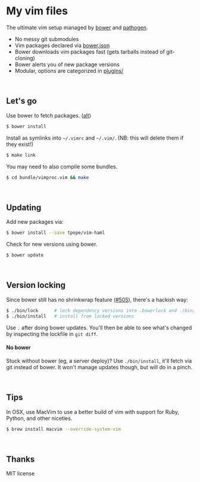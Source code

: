 # My vim files

The ultimate vim setup managed by [bower] and [pathogen].

* No messy git submodules
* Vim packages declared via [bower.json](bower.json)
* Bower downloads vim packages fast (gets tarballs instead of git-cloning)
* Bower alerts you of new package versions
* Modular, options are categorized in [plugins/](plugins/)

<br>

## Let's go

Use bower to fetch packages. ([alt](#no-bower))

```sh
$ bower install
```

Install as symlinks into `~/.vimrc` and `~/.vim/`.
(NB: this will delete them if they exist!)

```sh
$ make link
```

You may need to also compile some bundles.

```sh
$ cd bundle/vimproc.vim && make
```

<br>

## Updating

Add new packages via:

```sh
$ bower install --save tpope/vim-haml
```

Check for new versions using bower.

```sh
$ bower update
```

<br>

## Version locking

Since bower still has no shrinkwrap feature ([#505]), there's a hackish way:

```sh
$ ./bin/lock      # lock dependency versions into .bowerlock and ./bin/install
$ ./bin/install   # install from locked versions
```

Use `.` after doing bower updates. You'll then be able to see what's
changed by inspecting the lockfile in `git diff`.

#### No bower

Stuck without bower (eg, a server deploy)? Use `./bin/install`, it'll fetch via
git instead of bower. It won't manage updates though, but will do in a pinch.

<br>

## Tips

In OSX, use MacVim to use a better build of vim with support for Ruby, Python,
and other niceties.

```sh
$ brew install macvim --override-system-vim
```

<br>

## Thanks

MIT license

[#505]: https://github.com/bower/bower/issues/505
[pathogen]: https://github.com/tpope/vim-pathogen
[bower]: http://bower.io
